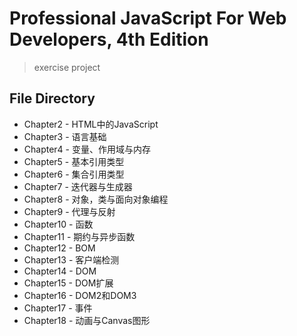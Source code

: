 # Professional JavaScript For Web Developers, 4th Edition

> exercise project

## File Directory

- Chapter2 - HTML中的JavaScript
- Chapter3 - 语言基础
- Chapter4 - 变量、作用域与内存
- Chapter5 - 基本引用类型
- Chapter6 - 集合引用类型
- Chapter7 - 迭代器与生成器
- Chapter8 - 对象，类与面向对象编程
- Chapter9 - 代理与反射
- Chapter10 - 函数
- Chapter11 - 期约与异步函数
- Chapter12 - BOM
- Chapter13 - 客户端检测
- Chapter14 - DOM
- Chapter15 - DOM扩展
- Chapter16 - DOM2和DOM3
- Chapter17 - 事件
- Chapter18 - 动画与Canvas图形